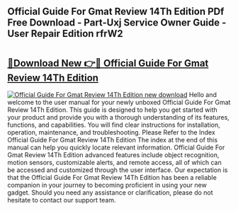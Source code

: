 ## Official Guide For Gmat Review 14Th Edition PDf Free Download - Part-Uxj Service Owner Guide - User Repair Edition rfrW2

# <h2><a href="http://bc68696.oget.top/?id=Official+Guide+For+Gmat+Review+14Th+Edition">🔗Download New 👉🔴 Official Guide For Gmat Review 14Th Edition</a></h2>

[![Official Guide For Gmat Review 14Th Edition new download](https://i.imgur.com/5g1atiW.png)](http://bc68696.oget.top/?id=Official+Guide+For+Gmat+Review+14Th+Edition)
Hello and welcome to the user manual for your newly unboxed Official Guide For Gmat Review 14Th Edition. This guide is designed to help you get started with your product and provide you with a thorough understanding of its features, functions, and capabilities. You will find clear instructions for installation, operation, maintenance, and troubleshooting. Please Refer to the Index Official Guide For Gmat Review 14Th Edition The index at the end of this manual can help you quickly locate relevant information. Official Guide For Gmat Review 14Th Edition advanced features include object recognition, motion sensors, customizable alerts, and remote access, all of which can be accessed and customized through the user interface. Our expectation is that the Official Guide For Gmat Review 14Th Edition has been a reliable companion in your journey to becoming proficient in using your new gadget. Should you need any assistance or clarification, please do not hesitate to contact our support team.
